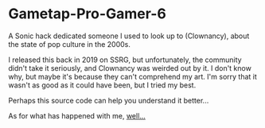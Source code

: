 # Gametap-Pro-Gamer-6
A Sonic hack dedicated someone I used to look up to (Clownancy), about the state of pop culture in the 2000s.

I released this back in 2019 on SSRG, but unfortunately, the community didn't take it seriously, and Clownancy was weirded out by it. I don't know why, but maybe it's because they can't comprehend my art. I'm sorry that it wasn't as good as it could have been, but I tried my best.

Perhaps this source code can help you understand it better...

As for what has happened with me, [well...](https://youtu.be/C1TEo9UU43g)
